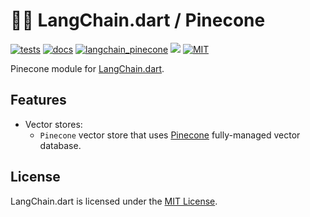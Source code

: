 # 🦜️🔗 LangChain.dart / Pinecone

[![tests](https://img.shields.io/github/actions/workflow/status/davidmigloz/langchain_dart/test.yaml?logo=github&label=tests)](https://github.com/davidmigloz/langchain_dart/actions/workflows/test.yaml)
[![docs](https://img.shields.io/github/actions/workflow/status/davidmigloz/langchain_dart/pages%2Fpages-build-deployment?logo=github&label=docs)](https://github.com/davidmigloz/langchain_dart/actions/workflows/pages/pages-build-deployment)
[![langchain_pinecone](https://img.shields.io/pub/v/langchain_pinecone.svg)](https://pub.dev/packages/langchain_pinecone)
[![](https://dcbadge.vercel.app/api/server/x4qbhqecVR?style=flat)](https://discord.gg/x4qbhqecVR)
[![MIT](https://img.shields.io/badge/license-MIT-purple.svg)](https://github.com/davidmigloz/langchain_dart/blob/main/LICENSE)

Pinecone module for [LangChain.dart](https://github.com/davidmigloz/langchain_dart).

## Features

- Vector stores:
    * `Pinecone` vector store that uses [Pinecone](https://www.pinecone.io) 
      fully-managed vector database.

## License

LangChain.dart is licensed under the
[MIT License](https://github.com/davidmigloz/langchain_dart/blob/main/LICENSE).
